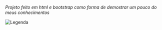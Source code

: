 *Projeto feito em html e bootstrap como forma de demostrar um pouco do meus conhecimentos*



![Legenda](C:\workspace\finans\img\capa.jpg)



